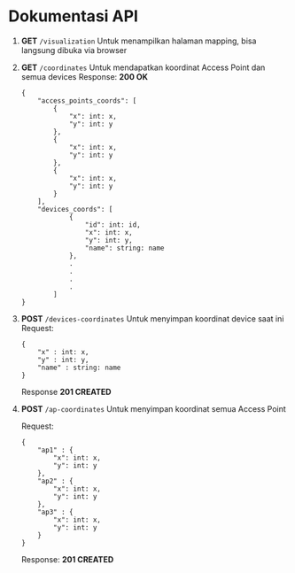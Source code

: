 # Dokumentasi API

1. **GET** `/visualization`
    Untuk menampilkan halaman mapping, bisa langsung dibuka via browser

2. **GET** `/coordinates`
    Untuk mendapatkan koordinat Access Point dan semua devices
    Response: **200 OK**
    ```
    {
        "access_points_coords": [
            {
                "x": int: x,
                "y": int: y
            },
            {
                "x": int: x,
                "y": int: y
            },
            {
                "x": int: x,
                "y": int: y
            }
        ],
        "devices_coords": [
                {
                    "id": int: id,
                    "x": int: x,
                    "y": int: y,
                    "name": string: name
                },
                .
                .
                .
                .
            ]
    }
    ```
3. **POST** `/devices-coordinates`
    Untuk menyimpan koordinat device saat ini
    Request:
    ```
    {
    	"x" : int: x,
    	"y" : int: y,
    	"name" : string: name
    }
    ```
    
    Response **201 CREATED**

4. **POST** `/ap-coordinates`
    Untuk menyimpan koordinat semua Access Point

    Request:
    ```
    {
    	"ap1" : {
    		"x": int: x,
    		"y": int: y
    	},
    	"ap2" : {
    		"x": int: x,
    		"y": int: y
    	},
    	"ap3" : {
    		"x": int: x,
    		"y": int: y
    	}
    }
    ```
    
    Response: **201 CREATED**
